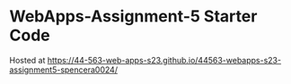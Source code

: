 # WebApps-Assignment-5 Starter Code
Hosted at https://44-563-web-apps-s23.github.io/44563-webapps-s23-assignment5-spencera0024/
